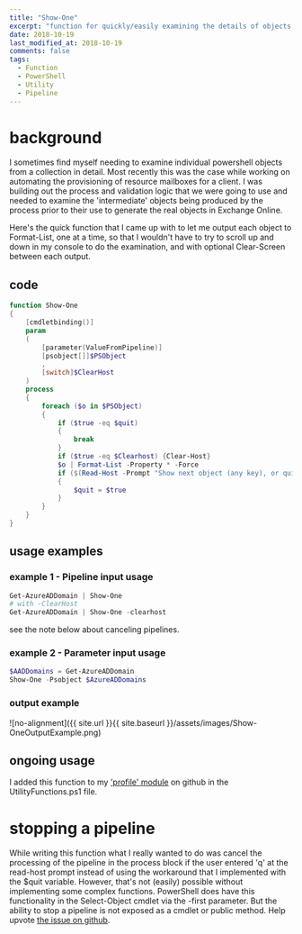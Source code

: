 ```yaml
---
title: "Show-One"
excerpt: "function for quickly/easily examining the details of objects in a collection"
date: 2018-10-19
last_modified_at: 2018-10-19
comments: false
tags:
  - Function
  - PowerShell
  - Utility
  - Pipeline
---
```


# background

I sometimes find myself needing to examine individual powershell objects from a collection in detail. Most recently this was the case while working on automating the provisioning of resource mailboxes for a client. I was building out the process and validation logic that we were going to use and needed to examine the 'intermediate' objects being produced by the process prior to their use to generate the real objects in Exchange Online.

Here's the quick function that I came up with to let me output each object to Format-List, one at a time, so that I wouldn't have to try to scroll up and down in my console to do the examination, and with optional Clear-Screen between each output.

## code

``` powershell
function Show-One
{
    [cmdletbinding()]
    param
    (
        [parameter(ValueFromPipeline)]
        [psobject[]]$PSObject
        ,
        [switch]$ClearHost
    )
    process
    {
        foreach ($o in $PSObject)
        {
            if ($true -eq $quit)
            {
                break
            }
            if ($true -eq $Clearhost) {Clear-Host}
            $o | Format-List -Property * -Force
            if ($(Read-Host -Prompt "Show next object (any key), or quit (q)?") -eq 'q')
            {
                $quit = $true
            }
        }
    }
}
```

## usage examples

### example 1 - Pipeline input usage

```powershell
Get-AzureADDomain | Show-One
# with -ClearHost
Get-AzureADDomain | Show-One -clearhost
```

see the note below about canceling pipelines.

### example 2 - Parameter input usage

```powershell
$AADDomains = Get-AzureADDomain
Show-One -Psobject $AzureADDomains
```

### output example

![no-alignment]({{ site.url }}{{ site.baseurl }}/assets/images/Show-OneOutputExample.png)

## ongoing usage

I added this function to my ['profile' module](https://github.com/exactmike/profile) on github in the UtilityFunctions.ps1 file.  

# stopping a pipeline

While writing this function what I really wanted to do was cancel the processing of the pipeline in the process block if the user entered 'q' at the read-host prompt instead of using the workaround that I implemented with the $quit variable. However, that's not (easily) possible without implementing some complex functions.  PowerShell does have this functionality in the Select-Object cmdlet via the -first parameter. But the ability to stop a pipeline is not exposed as a cmdlet or public method. Help upvote [the issue on github](https://github.com/PowerShell/PowerShell/issues/3821).